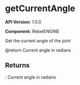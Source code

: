 # getCurrentAngle

**API Version:** 1.0.0

**Component:** RebelENGINE

Get the current angle of the joint

@return Current angle in radians

## Returns

: Current angle in radians

